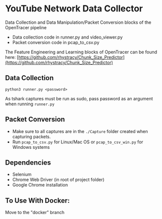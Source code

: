 
# YouTube Network Data Collector

Data Collection and Data Manipulation/Packet Conversion blocks of the OpenTracer pipeline

 - Data collection code in runner.py and video_viewer.py
 - Packet conversion code in pcap_to_csv.py

The Feature Engineering and Learning blocks of OpenTracer can be found here:
[https://github.com/rhystracy/Chunk_Size_Predictor](https://github.com/rhystracy/Chunk_Size_Predictor)

## Data Collection

    python3 runner.py <password>
   As tshark captures must be run as sudo, pass password as an argument when running `runner.py`
## Packet Conversion

 - Make sure to all captures are in the `./Capture` folder created when capturing packets. 
 - Run `pcap_to_csv.py` for Linux/Mac OS or `pcap_to_csv_win.py` for Windows systems


## Dependencies
 - Selenium
 - Chrome Web Driver (in root of project folder)
 - Google Chrome installation


## To Use With Docker:
Move to the "docker" branch
 

